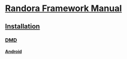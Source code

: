 # [Randora Framework Manual](/README.md)

## [Installation](/manual/installation/README.md)

### [DMD](/manual/installation/dmd/README.md)

#### [Android](/manual/installation/dmd/android/README.md)


